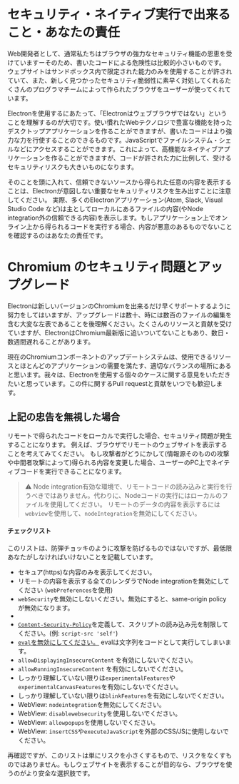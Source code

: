 # セキュリティ・ネイティブ実行で出来ること・あなたの責任

Web開発者として、通常私たちはブラウザの強力なセキュリティ機能の恩恵を受けていますーそのため、書いたコードによる危険性は比較的小さいものです。
ウェブサイトはサンドボックス内で限定された能力のみを使用することが許されていて、また、新しく見つかったセキュリティ脆弱性に素早く対処してくれるたくさんのプログラマチームによって作られたブラウザをユーザーが使ってくれています。

Electronを使用するにあたって、「Electronはウェブブラウザではない」ということを理解するのが大切です。使い慣れたWebテクノロジで豊富な機能を持ったデスクトップアプリケーションを作ることができますが、書いたコードはより強力な力を行使することのできるものです。JavaScriptでファイルシステム・シェルなどにアクセスすることができます。これによって、高機能なネイティブアプリケーションを作ることができますが、コードが許された力に比例して、受けるセキュリティリスクも大きいものになります。

そのことを頭に入れて、信頼できないソースから得られた任意の内容を表示することは、Electronが意図しない重要なセキュリティリスクを生み出すことに注意してください。
実際、多くのElectronアプリケーション(Atom, Slack, Visual Studio Code など)は主としてローカルにあるファイルの内容(やNode integration外の信頼できる内容)を表示します。もしアプリケーション上でオンライン上から得られるコードを実行する場合、内容が悪意のあるものでないことを確認するのはあなたの責任です。


# Chromium のセキュリティ問題とアップグレード

Electronは新しいバージョンのChromiumを出来るだけ早くサポートするように努力をしてはいますが、アップグレードは数十、時には数百のファイルの編集を含む大変な左表であることを後理解ください。たくさんのリソースと貢献を受けていますが、ElectronはChromium最新版に追いついてないこともあり、数日・数週間遅れることがあります。

現在のChromiumコンポーネントのアップデートシステムは、使用できるリソースとほとんどのアプリケーションの需要を満たす、適切なバランスの場所にあると思います。我々は、Electronを使用する個々のケースに関する意見をいただきたいと思っています。この件に関するPull requestと貢献をいつでも歓迎します。


## 上記の忠告を無視した場合
リモートで得られたコードをローカルで実行した場合、セキュリティ問題が発生することになります。
例えば、ブラウザでリモートのウェブサイトを表示することを考えてみてください。
もし攻撃者がどうにかして(情報源そのものの攻撃や中間者攻撃によって)得られる内容を変更した場合、ユーザーのPC上でネイティブコードを実行できることになります。

> :warning: Node integration有効な環境で、リモートコードの読み込みと実行を行うべきではありません。代わりに、Nodeコードの実行にはローカルのファイルを使用してください。
リモートのデータの内容を表示するには`webview`を使用して、`nodeIntegration`を無効にしてください。

#### チェックリスト
このリストは、防弾チョッキのように攻撃を防げるものではないですが、最低限あなたがしなければいけないことを記載しています。

* セキュア(https)な内容のみを表示してください。
* リモートの内容を表示する全てのレンダラでNode integrationを無効にしてください (`webPreferences`を使用)
* `webSecurity`を無効にしないください。無効にすると、same-origin policyが無効になります。
* 
* [`Content-Security-Policy`](http://www.html5rocks.com/en/tutorials/security/content-security-policy/)を定義して、スクリプトの読み込み元を制限してください。(例: `script-src 'self'`)
* [`eval`を無効にしてください。](https://github.com/nylas/N1/blob/0abc5d5defcdb057120d726b271933425b75b415/static/index.js#L6) evalは文字列をコードとして実行してしまいます。
* `allowDisplayingInsecureContent` を有効にしないでください。
* `allowRunningInsecureContent` を有効にしないでください。
* しっかり理解していない限りは`experimentalFeatures`や`experimentalCanvasFeatures`を有効にしないでください。
* しっかり理解していない限りは`blinkFeatures`を有効にしないでください。
* WebView: `nodeintegration`を無効にしてください。
* WebView: `disablewebsecurity`を使用しないでください。
* WebView: `allowpopups`を使用しないでください。
* WebView: `insertCSS`や`executeJavaScript`を外部のCSS/JSに使用しないでください。

再確認ですが、このリストは単にリスクを小さくするもので、リスクをなくすものではありません。もしウェブサイトを表示することが目的なら、ブラウザを使うのがより安全な選択肢です。
